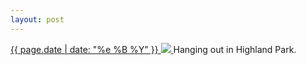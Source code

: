 ```yaml
---
layout: post
---
```


<p>
  <a href="/327">
    <time>{{ page.date | date: "%e %B %Y" }}</time>
    <img src="{{ site.assets_url }}/327.jpg">
  </a>
  Hanging out in Highland Park.
</p>
